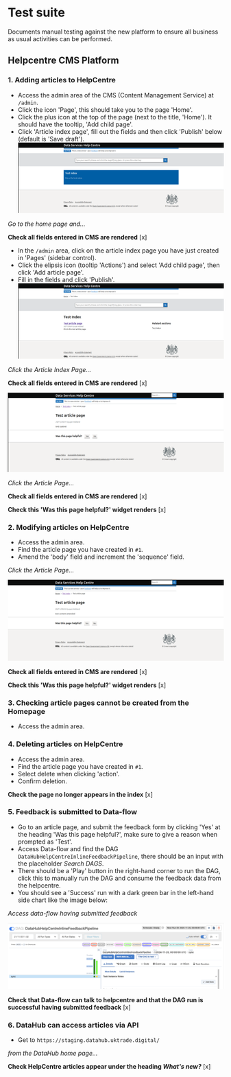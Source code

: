 # Test suite

Documents manual testing against the new platform to ensure all business as usual activities can be performed.

## Helpcentre CMS Platform

### 1. Adding articles to HelpCentre
- Access the admin area of the CMS (Content Management Service) at `/admin`.
- Click the icon 'Page', this should take you to the page 'Home'.
- Click the plus icon at the top of the page (next to the title, 'Home'). It should have the tooltip, 'Add child page'.
- Click 'Article index page', fill out the fields and then click 'Publish' below (default is 'Save draft').
![alt text](img/test_index.png "Test Index Article")

_Go to the home page and..._

**Check all fields entered in CMS are rendered** [x]
- In the `/admin` area, click on the article index page you have just created in 'Pages' (sidebar control).
- Click the elipsis icon (tooltip 'Actions') and select 'Add child page', then click 'Add article page'.
- Fill in the fields and click 'Publish'.
![alt text](img/test_article_summary.png "Test Index Article Summary")

_Click the Article Index Page..._

**Check all fields entered in CMS are rendered** [x]

![alt text](img/test_article_content.png "Test Index Article Content")

_Click the Article Page..._

**Check all fields entered in CMS are rendered** [x]

**Check this 'Was this page helpful?' widget renders** [x]

### 2. Modifying articles on HelpCentre
- Access the admin area.
- Find the article page you have created in `#1`.
- Amend the 'body' field and increment the 'sequence' field.

_Click the Article Page..._

![alt text](img/test_article_amended.png "Test Index Article Content Amended")

**Check all fields entered in CMS are rendered** [x]

**Check this 'Was this page helpful?' widget renders** [x]

### 3. Checking article pages cannot be created from the Homepage
 - Access the admin area.

### 4. Deleting articles on HelpCentre
- Access the admin area.
- Find the article page you have created in `#1`.
- Select delete when clicking 'action'.
- Confirm deletion.

**Check the page no longer appears in the index** [x]

### 5. Feedback is submitted to Data-flow
- Go to an article page, and submit the feedback form by clicking 'Yes' at the heading 'Was this page helpful?', make sure to give a reason when prompted as 'Test'.
- Access Data-flow and find the DAG `DataHubHelpCentreInlineFeedbackPipeline`, there should be an input with the placeholder _Search DAGS_.
- There should be a 'Play' button in the right-hand corner to run the DAG, click this to manually run the DAG and consume the feedback data from the helpcentre.
- You should see a 'Success' run with a dark green bar in the left-hand side chart like the image below:

_Access data-flow having submitted feedback_

![alt text](img/test_data-flow.png "Test data-flow feedback accepted by pipeline")

**Check that Data-flow can talk to helpcentre and that the DAG run is successful having submitted feedback** [x]

### 6. DataHub can access articles via API
- Get to `https://staging.datahub.uktrade.digital/`

_from the DataHub home page..._

**Check HelpCentre articles appear under the heading _What's new?_** [x]
